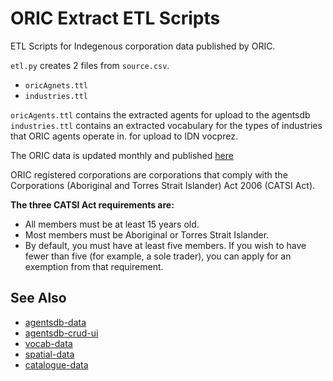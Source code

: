 # ORIC Extract ETL Scripts

ETL Scripts for Indegenous corporation data published by ORIC.  


`etl.py` creates 2 files from `source.csv`.
- `oricAgnets.ttl`
- `industries.ttl`

`oricAgents.ttl` contains the extracted agents for upload to the agentsdb  
`industries.ttl` contains an extracted vocabulary for the types of industries that ORIC agents operate in. for upload to IDN vocprez.

The ORIC data is updated monthly and published [here](https://data.gov.au/data/dataset/aboriginal-and-torres-strait-islander-corporations-oric)


ORIC registered corporations are corporations that comply with the Corporations (Aboriginal and Torres Strait Islander) Act 2006 (CATSI Act).

**The three CATSI Act requirements are:**
- All members must be at least 15 years old.
- Most members must be Aboriginal or Torres Strait Islander.
- By default, you must have at least five members. If you wish to have fewer than five (for example, a sole trader), you can apply for an exemption from that requirement.


## See Also

- [ agentsdb-data ](https://github.com/idn-au/agentsdb-data)
- [ agentsdb-crud-ui ](https://github.com/idn-au/agentsdb-crud-ui)
- [ vocab-data ](https://github.com/idn-au/vocab-data)
- [ spatial-data ](https://github.com/idn-au/spatial-data)
- [ catalogue-data ](https://github.com/idn-au/catalogue-data)

